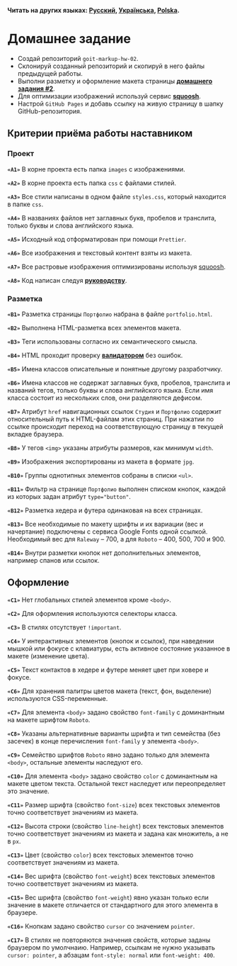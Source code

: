 **Читать на других языках: [Русский](README.md), [Українська](README.ua.md),
[Polska](README.pl.md).**

# Домашнее задание

- Создай репозиторий `goit-markup-hw-02`.
- Склонируй созданный репозиторий и скопируй в него файлы предыдущей работы.
- Выполни разметку и оформление макета страницы
  [**домашнего задания #2**](<https://www.figma.com/file/oTYBECAN79dXy19hzWObO4/Web-Studio-(Version-2.1)?node-id=1%3A94>).
- Для оптимизации изображений используй сервис
  [**squoosh**](https://squoosh.app/).
- Настрой `GitHub Pages` и добавь ссылку на живую страницу в шапку
  GitHub-репозитория.

## Критерии приёма работы наставником

### Проект

**`«A1»`** В корне проекта есть папка `images` с изображениями.

**`«A2»`** В корне проекта есть папка `css` с файлами стилей.

**`«A3»`** Все стили написаны в одном файле `styles.css`, который находится в
папке `css`.

**`«A4»`** В названиях файлов нет заглавных букв, пробелов и транслита, только буквы и слова английского языка.

**`«A5»`** Исходный код отформатирован при помощи `Prettier`.

**`«A6»`** Все изображения и текстовый контент взяты из макета.

**`«A7»`** Все растровые изображения оптимизированы используя
[squoosh](https://squoosh.app/).

**`«A8»`** Код написан следуя [**руководству**](https://codeguide.co/).

### Разметка

**`«B1»`** Разметка страницы `Портфолио` набрана в файле `portfolio.html`.

**`«B2»`** Выполнена HTML-разметка всех элементов макета.

**`«B3»`** Теги использованы согласно их семантического смысла.

**`«B4»`** HTML проходит проверку [**валидатором**](http://validator.w3.org/nu/)
без ошибок.

**`«B5»`** Имена классов описательные и понятные другому разработчику.

**`«B6»`** Имена классов не содержат заглавных букв, пробелов, транслита и
названий тегов, только буквы и слова английского языка. Если имя класса состоит
из нескольких слов, они разделяются дефисом.

**`«B7»`** Атрибут `href` навигационных ссылок `Студия` и `Портфолио` содержит
относительный путь к HTML-файлам этих страниц. При нажатии по ссылке происходит
переход на соответствующую страницу в текущей вкладке браузера.

**`«B8»`** У тегов `<img>` указаны атрибуты размеров, как минимум `width`.

**`«B9»`** Изображения экспортированы из макета в формате `jpg`.

**`«B10»`** Группы однотипных элементов собраны в списки `<ul>`.

**`«B11»`** Фильтр на странице `Портфолио` выполнен списком кнопок, каждой из которых задан атрибут `type="button"`.

**`«B12»`** Разметка хедера и футера одинаковая на всех страницах.

**`«B13»`** Все необходимые по макету шрифты и их вариации (вес и начертание)
подключены с сервиса Google Fonts одной ссылкой. Необходимый вес для `Raleway` –
700, а для `Roboto` – 400, 500, 700 и 900.

**`«B14»`** Внутри разметки кнопок нет дополнительных элементов, например спанов или ссылок.

## Оформление

**`«C1»`** Нет глобальных стилей элементов кроме `<body>`.

**`«C2»`** Для оформления используются селекторы класса.

**`«C3»`** В стилях отсутствует `!important`.

**`«C4»`** У интерактивных элементов (кнопок и ссылок), при наведении мышкой или
фокусе с клавиатуры, есть активное состояние указанное в макете (изменение
цвета).

**`«С5»`** Текст контактов в хедере и футере меняет цвет при ховере и фокусе.

**`«C6»`** Для хранения палитры цветов макета (текст, фон, выделение) используются CSS-переменные.

**`«С7»`** Для элемента `<body>` задано свойство `font-family` с доминантным на
макете шрифтом `Roboto`.

**`«С8»`** Указаны альтернативные варианты шрифта и тип семейства (без засечек)
в конце перечисления `font-family` у элемента `<body>`.

**`«С9»`** Семейство шрифтов `Roboto` явно задано только для элемента `<body>`,
остальные элементы наследуют его.

**`«С10»`** Для элемента `<body>` задано свойство `color` с доминантным на
макете цветом текста. Остальной текст наследует или переопределяет это значение.

**`«С11»`** Размер шрифта (свойство `font-size`) всех текстовых элементов точно
соответствует значениям из макета.

**`«С12»`** Высота строки (свойство `line-height`) всех текстовых элементов
точно соответствует значениям из макета и задана как множитель, а не в `px`.

**`«С13»`** Цвет (свойство `color`) всех текстовых элементов точно соответствует
значениям из макета.

**`«С14»`** Вес шрифта (свойство `font-weight`) всех текстовых элементов точно
соответствует значениям из макета.

**`«С15»`** Вес шрифта (свойство `font-weight`) явно указан только если значение
в макете отличается от стандартного для этого элемента в браузере.

**`«С16»`** Кнопкам задано свойство `cursor` со значением `pointer`.

**`«С17»`** В стилях не повторяются значения свойств, которые заданы браузером
по умолчнаию. Например, ссылкам не нужно указывать `cursor: pointer`, а абзацам
`font-style: normal` или `font-weight: 400`.
